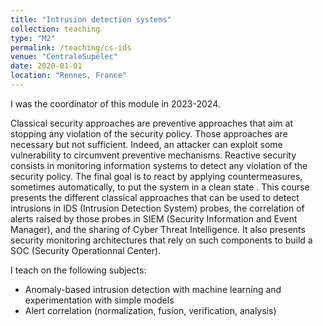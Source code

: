 ```yaml
---
title: "Intrusion detection systems"
collection: teaching
type: "M2"
permalink: /teaching/cs-ids
venue: "CentraleSupélec"
date: 2020-01-01
location: "Rennes, France"
---
```


I was the coordinator of this module in 2023-2024.

Classical security approaches are preventive approaches that aim at stopping any violation of the security policy. Those approaches are necessary but not sufficient. Indeed, an attacker can exploit some vulnerability to circumvent preventive mechanisms. Reactive security consists in monitoring information systems to detect any violation of the security policy. The final goal is to react by applying countermeasures, sometimes automatically, to put the system in a clean state . This course presents the different classical approaches that can be used to detect intrusions in IDS (Intrusion Detection System) probes, the correlation of alerts raised by those probes in SIEM (Security Information and Event Manager), and the sharing of Cyber Threat Intelligence. It also presents security monitoring architectures that rely on such components to build a SOC (Security Operationnal Center).

I teach on the following subjects:
- Anomaly-based intrusion detection with machine learning and experimentation with simple models
- Alert correlation (normalization, fusion, verification, analysis)
